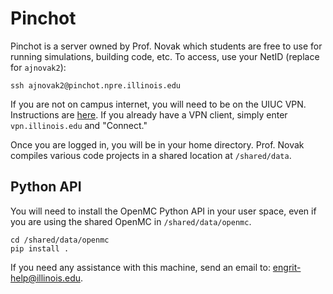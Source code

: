 # Pinchot

Pinchot is a server owned by Prof. Novak which students are free to use for running simulations, building code, etc. To access, use
your NetID (replace for `ajnovak2`):

```
ssh ajnovak2@pinchot.npre.illinois.edu
```

If you are not on campus internet, you will need to be on the UIUC VPN. Instructions are
[here](https://answers.uillinois.edu/illinois/page.php?id=47629). If you already have a VPN
client, simply enter `vpn.illinois.edu` and "Connect."

Once you are logged in, you will be in your home directory. Prof. Novak compiles various code projects in a shared location at `/shared/data`.

## Python API

You will need to install the OpenMC Python API in your user space, even if you are using
the shared OpenMC in `/shared/data/openmc`.

```
cd /shared/data/openmc
pip install .
```

If you need any assistance with this machine, send an email to: engrit-help@illinois.edu.
